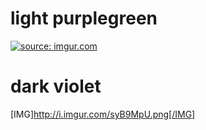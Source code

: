 light purplegreen
============

<a href="http://imgur.com/LzlZStE"><img src="http://i.imgur.com/LzlZStE.png" title="source: imgur.com" /></a>

dark violet
============

[IMG]http://i.imgur.com/syB9MpU.png[/IMG]
